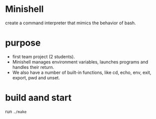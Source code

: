 
# Minishell
create a command interpreter that mimics the behavior of bash.

# purpose 
 - first team project (2 students).
 -  Minishell manages environment variables, launches programs and handles their return.
 -  We also have a number of built-in functions, like cd, echo, env, exit, export, pwd and unset.

# build aand start
run 
``` ./make ```
